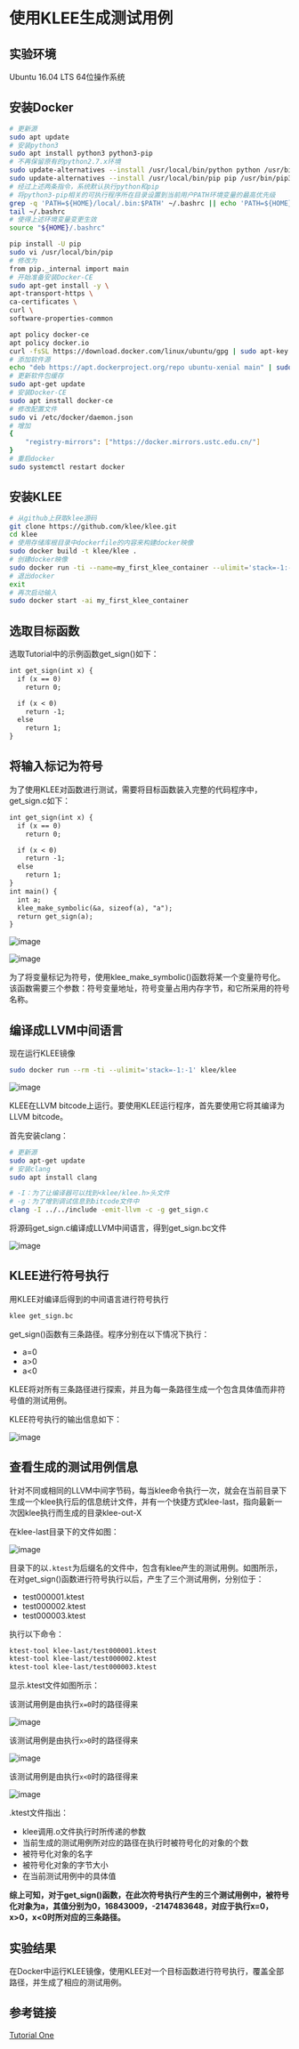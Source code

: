# 使用KLEE生成测试用例
## 实验环境
Ubuntu 16.04 LTS 64位操作系统

## 安装Docker
```bash
# 更新源
sudo apt update
# 安装python3
sudo apt install python3 python3-pip
# 不再保留原有的python2.7.x环境
sudo update-alternatives --install /usr/local/bin/python python /usr/bin/python3 100
sudo update-alternatives --install /usr/local/bin/pip pip /usr/bin/pip3 100
# 经过上述两条指令，系统默认执行python和pip
# 将python3-pip相关的可执行程序所在目录设置到当前用户PATH环境变量的最高优先级
grep -q 'PATH=${HOME}/local/.bin:$PATH' ~/.bashrc || echo 'PATH=${HOME}/local/.bin:$PATH' >> ~/.bashrc
tail ~/.bashrc
# 使得上述环境变量变更生效
source "${HOME}/.bashrc"

pip install -U pip
sudo vi /usr/local/bin/pip
# 修改为
from pip._internal import main
# 开始准备安装Docker-CE
sudo apt-get install -y \
apt-transport-https \
ca-certificates \
curl \
software-properties-common

apt policy docker-ce
apt policy docker.io
curl -fsSL https://download.docker.com/linux/ubuntu/gpg | sudo apt-key add -
# 添加软件源
echo "deb https://apt.dockerproject.org/repo ubuntu-xenial main" | sudo tee /etc/apt/sources.list.d/docker.list
# 更新软件包缓存
sudo apt-get update
# 安装Docker-CE
sudo apt install docker-ce
# 修改配置文件
sudo vi /etc/docker/daemon.json
# 增加
{
    "registry-mirrors": ["https://docker.mirrors.ustc.edu.cn/"]
}
# 重启docker
sudo systemctl restart docker
```

## 安装KLEE
```bash
# 从github上获取klee源码
git clone https://github.com/klee/klee.git
cd klee
# 使用存储库根目录中dockerfile的内容来构建docker映像
sudo docker build -t klee/klee .
# 创建docker映像
sudo docker run -ti --name=my_first_klee_container --ulimit='stack=-1:-1' klee/klee
# 退出docker
exit
# 再次启动输入
sudo docker start -ai my_first_klee_container
```

## 选取目标函数
选取Tutorial中的示例函数get_sign()如下：
```txt
int get_sign(int x) {
  if (x == 0)
    return 0;

  if (x < 0)
    return -1;
  else
    return 1;
}
```

## 将输入标记为符号
为了使用KLEE对函数进行测试，需要将目标函数装入完整的代码程序中，get_sign.c如下：
```txt
int get_sign(int x) {
  if (x == 0)
    return 0;

  if (x < 0)
    return -1;
  else
    return 1;
}
int main() {
  int a;
  klee_make_symbolic(&a, sizeof(a), "a");
  return get_sign(a);
}
```

![image](1.jpg)

![image](2.jpg)

为了将变量标记为符号，使用klee_make_symbolic()函数将某一个变量符号化。该函数需要三个参数：符号变量地址，符号变量占用内存字节，和它所采用的符号名称。

## 编译成LLVM中间语言
现在运行KLEE镜像
```bash
sudo docker run --rm -ti --ulimit='stack=-1:-1' klee/klee
```
![image](3.jpg)

KLEE在LLVM bitcode上运行。要使用KLEE运行程序，首先要使用它将其编译为LLVM bitcode。

首先安装clang：
```bash
# 更新源
sudo apt-get update
# 安装clang
sudo apt install clang
```

```bash
# -I：为了让编译器可以找到<klee/klee.h>头文件
# -g：为了增到调试信息到bitcode文件中
clang -I ../../include -emit-llvm -c -g get_sign.c
```
将源码get_sign.c编译成LLVM中间语言，得到get_sign.bc文件

![image](4.jpg)

## KLEE进行符号执行
用KLEE对编译后得到的中间语言进行符号执行
```bash
klee get_sign.bc
```
get_sign()函数有三条路径。程序分别在以下情况下执行：
- a=0
- a>0
- a<0

KLEE将对所有三条路径进行探索，并且为每一条路径生成一个包含具体值而非符号值的测试用例。

KLEE符号执行的输出信息如下：

![image](5.jpg)

## 查看生成的测试用例信息
针对不同或相同的LLVM中间字节码，每当klee命令执行一次，就会在当前目录下生成一个klee执行后的信息统计文件，并有一个快捷方式klee-last，指向最新一次因klee执行而生成的目录klee-out-X

在klee-last目录下的文件如图：

![image](6.jpg)

目录下的以```.ktest```为后缀名的文件中，包含有klee产生的测试用例。如图所示，在对get_sign()函数进行符号执行以后，产生了三个测试用例，分别位于：
- test000001.ktest
- test000002.ktest
- test000003.ktest

执行以下命令：
```bash
ktest-tool klee-last/test000001.ktest
ktest-tool klee-last/test000002.ktest
ktest-tool klee-last/test000003.ktest
```

显示.ktest文件如图所示：

该测试用例是由执行```x=0```时的路径得来

![image](7.jpg)

该测试用例是由执行```x>0```时的路径得来

![image](8.jpg)

该测试用例是由执行```x<0```时的路径得来

![image](9.jpg)

.ktest文件指出：
- klee调用.o文件执行时所传递的参数
- 当前生成的测试用例所对应的路径在执行时被符号化的对象的个数
- 被符号化对象的名字
- 被符号化对象的字节大小
- 在当前测试用例中的具体值

**综上可知，对于get_sign()函数，在此次符号执行产生的三个测试用例中，被符号化对象为a，其值分别为0，16843009，-2147483648，对应于执行x=0，x>0，x<0时所对应的三条路径。**

## 实验结果
在Docker中运行KLEE镜像，使用KLEE对一个目标函数进行符号执行，覆盖全部路径，并生成了相应的测试用例。

## 参考链接
[Tutorial One](https://klee.github.io/tutorials/testing-function/)